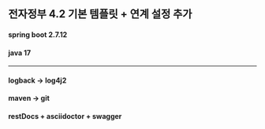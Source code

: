 
## 전자정부 4.2 기본 템플릿 + 연계 설정 추가

#### spring boot 2.7.12

#### java 17

---

####

#### logback -> log4j2

#### maven -> git

#### restDocs + asciidoctor + swagger
